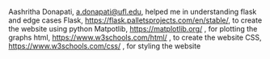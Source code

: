 Aashritha Donapati, a.donapati@ufl.edu, helped me in understanding flask and edge cases
Flask, https://flask.palletsprojects.com/en/stable/, to create the website using python
Matpotlib, https://matplotlib.org/ , for plotting the graphs
html, https://www.w3schools.com/html/ , to create the website 
CSS, https://www.w3schools.com/css/ , for styling the website 